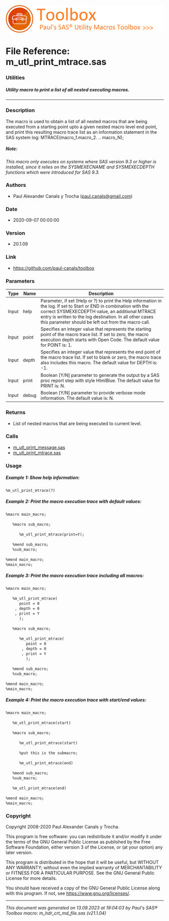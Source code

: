 ![../../misc/images/doc_header.png](../../misc/images/doc_header.png)
# 
# File Reference: m_utl_print_mtrace.sas

### Utilities

##### Utility macro to print a list of all nested executing macros.

***

### Description
The macro is used to obtain a list of all nested macros that are being executed from a starting point upto a given nested macro level end point, and print this resulting macro trace list as an information statement in the SAS system log:
 MTRACE(macro_1.macro_2. .. macro_N);


##### *Note:*
*This macro only executes on systems where SAS version 9.3 or higher is installed, since it relies on the SYSMEXECNAME and SYSMEXECDEPTH functions which were introduced for SAS 9.3.*

### Authors
* Paul Alexander Canals y Trocha (paul.canals@gmail.com)

### Date
* 2020-09-07 00:00:00

### Version
* 20.1.09

### Link
* https://github.com/paul-canals/toolbox

### Parameters
| Type | Name | Description |
| ---- | ---- | ----------- |
| Input | help | Parameter, if set (Help or ?) to print the Help information in the log. If set to Start or END in combination with the correct SYSMEXECDEPTH value, an additional MTRACE entry is written to the log destination. In all other cases this parameter should be left out from the macro call. |
| Input | point | Specifies an integer value that represents the starting point of the macro trace list. If set to zero, the macro execution depth starts with Open Code. The default value for POINT is: 1. |
| Input | depth | Specifies an integer value that represents the end point of the macro trace list. If set to blank or zero, the macro trace also includes this macro. The default value for DEPTH is: -1. |
| Input | print | Boolean [Y/N] parameter to generate the output by a SAS proc report step with style HtmlBlue. The default value for PRINT is: N. |
| Input | debug | Boolean [Y/N] parameter to provide verbose mode information. The default value is: N. |

### Returns
* List of nested macros that are being executed to current level.

### Calls
* [m_utl_print_message.sas](m_utl_print_message.md)
* [m_utl_print_mtrace.sas](m_utl_print_mtrace.md)

### Usage

##### Example 1: Show help information:
```sas
%m_utl_print_mtrace(?)
```

##### Example 2: Print the macro execution trace with default values:
```sas
%macro main_macro;

   %macro sub_macro;

      %m_utl_print_mtrace(print=Y);

   %mend sub_macro;
   %sub_macro;

%mend main_macro;
%main_macro;
```

##### Example 3: Print the macro execution trace including all macros:
```sas
%macro main_macro;

   %m_utl_print_mtrace(
      point = 0
    , depth = 0
    , print = Y
      );

   %macro sub_macro;

      %m_utl_print_mtrace(
         point = 0
       , depth = 0
       , print = Y
         );

   %mend sub_macro;
   %sub_macro;

%mend main_macro;
%main_macro;
```

##### Example 4: Print the macro execution trace with start/end values:
```sas
%macro main_macro;

   %m_utl_print_mtrace(start)

   %macro sub_macro;

      %m_utl_print_mtrace(start)

      %put this is the submacro;

      %m_utl_print_mtrace(end)

   %mend sub_macro;
   %sub_macro;

   %m_utl_print_mtrace(end)

%mend main_macro;
%main_macro;
```

### Copyright
Copyright 2008-2020 Paul Alexander Canals y Trocha. 
 
This program is free software: you can redistribute it and/or modify 
it under the terms of the GNU General Public License as published by 
the Free Software Foundation, either version 3 of the License, or 
(at your option) any later version. 
 
This program is distributed in the hope that it will be useful, 
but WITHOUT ANY WARRANTY; without even the implied warranty of 
MERCHANTABILITY or FITNESS FOR A PARTICULAR PURPOSE. See the 
GNU General Public License for more details. 
 
You should have received a copy of the GNU General Public License 
along with this program. If not, see <https://www.gnu.org/licenses/>. 


***
*This document was generated on 13.09.2023 at 19:04:03  by Paul's SAS&reg; Toolbox macro: m_hdr_crt_md_file.sas (v21.1.04)*
